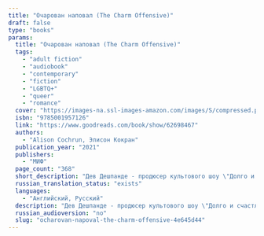 ```yaml
---
title: "Очарован наповал (The Charm Offensive)"
draft: false
type: "books"
params:
  title: "Очарован наповал (The Charm Offensive)"
  tags:
    - "adult fiction"
    - "audiobook"
    - "contemporary"
    - "fiction"
    - "LGBTQ+"
    - "queer"
    - "romance"
  cover: "https://images-na.ssl-images-amazon.com/images/S/compressed.photo.goodreads.com/books/1663969139i/62698467.jpg"
  isbn: "9785001957126"
  link: "https://www.goodreads.com/book/show/62698467"
  authors:
    - "Alison Cochrun, Элисон Кокран"
  publication_year: "2021"
  publishers:
    - "МИФ"
  page_count: "368"
  short_description: "Дев Дешпанде - продюсер культового шоу \"Долго и счастливо\" - убежден: каждый может найти свою любовь, но иногда для этого требуется помощь со стороны.В новом сезоне ему предстоит стать наставником..."
  russian_translation_status: "exists"
  languages:
    - "Английский, Русский"
  description: "Дев Дешпанде - продюсер культового шоу \"Долго и счастливо\" - убежден: каждый может найти свою любовь, но иногда для этого требуется помощь со стороны.В новом сезоне ему предстоит стать наставником очередного Принца Чарли Уиншо - айти-гения и миллионера, словно сошедшего со страниц модного журнала. Вскоре он узнает, что за потрясающей внешностью кроется надломленный, но добрый и чуткий человек. Теперь Дев помогает Чарли среди множества претенденток найти ту самую, которая в конце шоу получит корону Принцессы."
  russian_audioversion: "no"
  slug: "ocharovan-napoval-the-charm-offensive-4e645d44"
---
```

